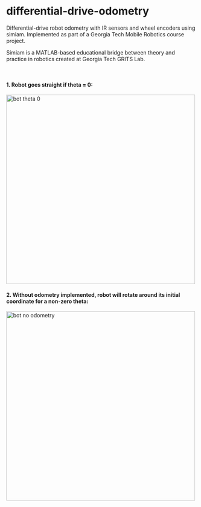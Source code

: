 # differential-drive-odometry
Differential-drive robot odometry with IR sensors and wheel encoders using simiam. Implemented as part of a Georgia Tech Mobile Robotics course project.

Simiam is a MATLAB-based educational bridge between theory and practice in robotics created at Georgia Tech GRITS Lab.

<br />
<h4>1. Robot goes straight if theta = 0:</h4>
<img src="https://github.com/Salman-H/differential-drive-odometry/blob/master/figures/Inked1_bot_theta_0_LI.jpg" alt="bot theta 0" width="500">

<br />
<h4>2. Without odometry implemented, robot will rotate around its initial coordinate for a non-zero theta:</h4>
<img src="https://github.com/Salman-H/differential-drive-odometry/blob/master/figures/Inked2_bot_theta_45_no_odometry_LI.jpg" alt="bot no odometry" width="500">